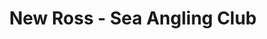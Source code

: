 ---
title: "New Ross - Sea Angling Club"
address: "New Ross Sea Angling Club, Ballinteskin, Wexford"
tel: "+353 (0)51 38 8135"
county: "Wexford"
category: "Sea Angling"
type: "Content"
lat: "52.34885025024414"
lng: "-6.941117286682129"
---